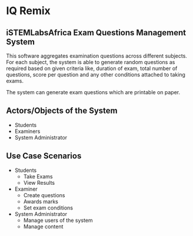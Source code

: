 # IQ Remix

## iSTEMLabsAfrica Exam Questions Management System
This software aggregates examination questions across different subjects. For each subject, the system is able to generate random questions as required based on given criteria like, duration of exam, total number of questions, score per question and any other conditions attached to taking exams.

The system can generate exam questions which are printable on paper.



## Actors/Objects of the System
* Students
* Examiners
* System Administrator


## Use Case Scenarios
* Students
  * Take Exams
  * View Results
* Examiner
  * Create questions
  * Awards marks
  * Set exam conditions
* System Administrator
  * Manage users of the system
  * Manage content
